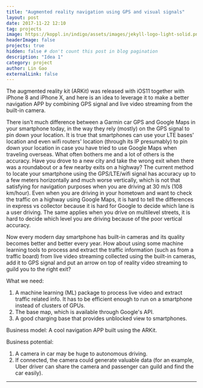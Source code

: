```yaml
---
title: "Augmented reality navigation using GPS and visual signals"
layout: post
date: 2017-11-22 12:10
tag: projects
image: https://koppl.in/indigo/assets/images/jekyll-logo-light-solid.png
headerImage: false
projects: true
hidden: false # don't count this post in blog pagination
description: "Idea 1"
category: project
author: Lin Gao
externalLink: false
---
```


The augmented reality kit (ARKit) was released with iOS11 together with iPhone 8 and iPhone X, and here is an idea to leverage it to make a better navigation APP by combining GPS signal and live video streaming from the built-in camera.                             

There isn't much difference between a Garmin car GPS and Google Maps in your smartphone today, in the way they rely (mostly) on the GPS signal to pin down your location. It is true that smartphones can use your LTE bases' location and even wifi routers' location (through its IP presumably) to pin down your location in case you have tried to use Google Maps when traveling overseas. What often bothers me and a lot of others is the accuracy. Have you drove to a new city and take the wrong exit when there was a roundabout or a few nearby exits on a highway? The current method to locate your smartphone using the GPS/LTE/wifi signal has accuracy up to a few meters horizontally and much worse vertically, which is not that satisfying for navigation purposes when you are driving at 30 m/s (108 km/hour). Even when you are driving in your hometown and want to check the traffic on a highway using Google Maps, it is hard to tell the differences in express vs collector because it is hard for Google to decide which lane is a user driving. The same applies when you drive on multilevel streets, it is hard to decide which level you are driving because of the poor vertical accuracy.                        

Now every modern day smartphone has built-in cameras and its quality becomes better and better every year. How about using some machine learning tools to process and extract the traffic information (such as from a traffic board) from live video streaming collected using the built-in cameras, add it to GPS signal and put an arrow on top of reality video streaming to guild you to the right exit? 

What we need:
1. A machine learning (ML) package to process live video and extract traffic related info. It has to be efficient enough to run on a smartphone instead of clusters of GPUs.
2. The base map, which is available through Google's API.
3. A good charging base that provides unblocked view to smartphones.

Business model:
A cool navigation APP built using the ARKit.

Business potential:
1. A camera in car may be huge to autonomous driving.
2. If connected, the camera could generate valuable data (for an example, Uber driver can share the camera and passenger can guild and find the car easily).

---



